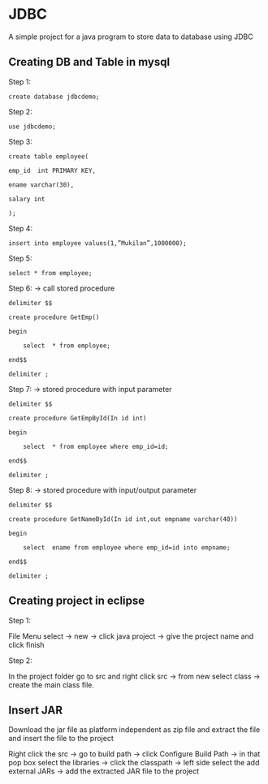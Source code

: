 
# JDBC

A simple project for a java program to store data to database using JDBC

## Creating DB and Table in mysql
Step 1:

    create database jdbcdemo;

Step 2:

    use jdbcdemo;

Step 3:

    create table employee(

    emp_id  int PRIMARY KEY,

    ename varchar(30),

    salary int

    );

Step 4:

    insert into employee values(1,”Mukilan”,1000000);

Step 5:

    select * from employee;

Step 6: → call stored procedure

    delimiter $$

    create procedure GetEmp()

    begin

	    select  * from employee;

    end$$

    delimiter ;

Step 7: → stored procedure with input parameter

    delimiter $$

    create procedure GetEmpById(In id int)

    begin

	    select  * from employee where emp_id=id;

    end$$

    delimiter ;

Step 8: → stored procedure with input/output parameter

    delimiter $$

    create procedure GetNameById(In id int,out empname varchar(40))

    begin

	    select  ename from employee where emp_id=id into empname;

    end$$

    delimiter ;

## Creating project in eclipse

Step 1:

File Menu select → new → click java project → give the project name and click finish

Step 2:

In the project folder go to src and right click src → from new select class → create the main class file.

## Insert JAR

Download the jar file as platform independent as zip file and extract the file and insert the file to the project 

Right click the src → go to build path → click Configure Build Path → in that pop box select the libraries → click the classpath → left side select the add external JARs → add the extracted JAR file to the project



